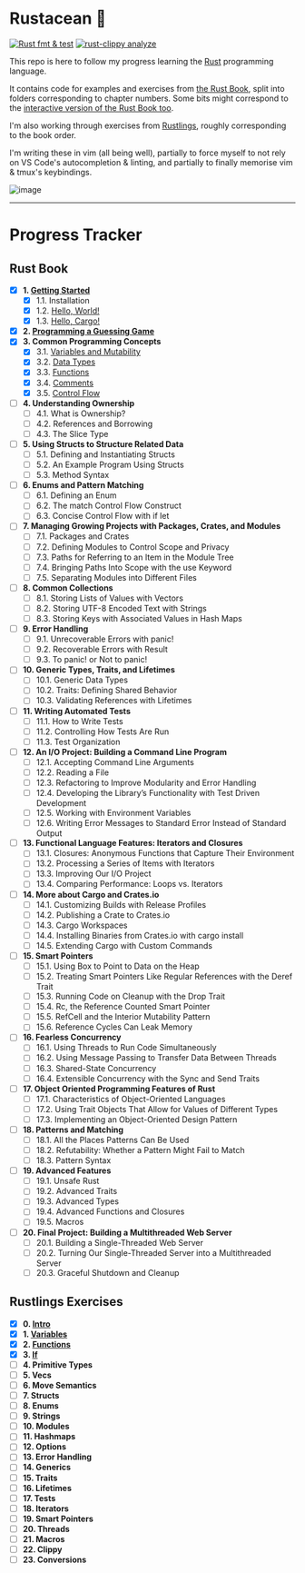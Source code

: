 # Rustacean 🦀

[![Rust fmt & test](https://github.com/b-d-e/rustacean/actions/workflows/rust.yml/badge.svg)](https://github.com/b-d-e/rustacean/actions/workflows/rust.yml)
[![rust-clippy analyze](https://github.com/b-d-e/rustacean/actions/workflows/rust-clippy.yml/badge.svg)](https://github.com/b-d-e/rustacean/actions/workflows/rust-clippy.yml)

This repo is here to follow my progress learning the [Rust](https://www.rust-lang.org/) programming language.

It contains code for examples and exercises from [the Rust Book](https://doc.rust-lang.org/book/), split into folders corresponding to chapter numbers. Some bits might correspond to the [interactive version of the Rust Book too](https://rust-book.cs.brown.edu/).

I'm also working through exercises from [Rustlings](https://github.com/rust-lang/rustlings), roughly corresponding to the book order.

I'm writing these in vim (all being well), partially to force myself to not rely on VS Code's autocompletion & linting, and partially to finally memorise vim & tmux's keybindings.

![image](https://mir-s3-cdn-cf.behance.net/project_modules/disp/7df0bd42774743.57ee5f32bd76e.gif)

---

# Progress Tracker

## Rust Book

- [x] **1. [Getting Started](1/)**
  - [x] 1.1. Installation
  - [x] 1.2. [Hello, World!](book/1/hello_world/main.rs)
  - [x] 1.3. [Hello, Cargo!](book/1/hello_cargo/src/main.rs)
- [x] **2. [Programming a Guessing Game](book/2/guessing_game/src/main.rs)**
- [x] **3. Common Programming Concepts**
  - [x] 3.1. [Variables and Mutability](book/3/variables_and_mutability/src/main.rs)
  - [x] 3.2. [Data Types](book/3/data_types/src/main.rs)
  - [x] 3.3. [Functions](book/3/functions/src/main.rs)
  - [x] 3.4. [Comments](book/3/comments/src/main.rs)
  - [x] 3.5. [Control Flow](book/3/control_flow/src/main.rs)
- [ ] **4. Understanding Ownership**
  - [ ] 4.1. What is Ownership?
  - [ ] 4.2. References and Borrowing
  - [ ] 4.3. The Slice Type
- [ ] **5. Using Structs to Structure Related Data**
  - [ ] 5.1. Defining and Instantiating Structs
  - [ ] 5.2. An Example Program Using Structs
  - [ ] 5.3. Method Syntax
- [ ] **6. Enums and Pattern Matching**
  - [ ] 6.1. Defining an Enum
  - [ ] 6.2. The match Control Flow Construct
  - [ ] 6.3. Concise Control Flow with if let
- [ ] **7. Managing Growing Projects with Packages, Crates, and Modules**
  - [ ] 7.1. Packages and Crates
  - [ ] 7.2. Defining Modules to Control Scope and Privacy
  - [ ] 7.3. Paths for Referring to an Item in the Module Tree
  - [ ] 7.4. Bringing Paths Into Scope with the use Keyword
  - [ ] 7.5. Separating Modules into Different Files
- [ ] **8. Common Collections**
  - [ ] 8.1. Storing Lists of Values with Vectors
  - [ ] 8.2. Storing UTF-8 Encoded Text with Strings
  - [ ] 8.3. Storing Keys with Associated Values in Hash Maps
- [ ] **9. Error Handling**
  - [ ] 9.1. Unrecoverable Errors with panic!
  - [ ] 9.2. Recoverable Errors with Result
  - [ ] 9.3. To panic! or Not to panic!
- [ ] **10. Generic Types, Traits, and Lifetimes**
  - [ ] 10.1. Generic Data Types
  - [ ] 10.2. Traits: Defining Shared Behavior
  - [ ] 10.3. Validating References with Lifetimes
- [ ] **11. Writing Automated Tests**
  - [ ] 11.1. How to Write Tests
  - [ ] 11.2. Controlling How Tests Are Run
  - [ ] 11.3. Test Organization
- [ ] **12. An I/O Project: Building a Command Line Program**
  - [ ] 12.1. Accepting Command Line Arguments
  - [ ] 12.2. Reading a File
  - [ ] 12.3. Refactoring to Improve Modularity and Error Handling
  - [ ] 12.4. Developing the Library’s Functionality with Test Driven Development
  - [ ] 12.5. Working with Environment Variables
  - [ ] 12.6. Writing Error Messages to Standard Error Instead of Standard Output
- [ ] **13. Functional Language Features: Iterators and Closures**
  - [ ] 13.1. Closures: Anonymous Functions that Capture Their Environment
  - [ ] 13.2. Processing a Series of Items with Iterators
  - [ ] 13.3. Improving Our I/O Project
  - [ ] 13.4. Comparing Performance: Loops vs. Iterators
- [ ] **14. More about Cargo and Crates.io**
  - [ ] 14.1. Customizing Builds with Release Profiles
  - [ ] 14.2. Publishing a Crate to Crates.io
  - [ ] 14.3. Cargo Workspaces
  - [ ] 14.4. Installing Binaries from Crates.io with cargo install
  - [ ] 14.5. Extending Cargo with Custom Commands
- [ ] **15. Smart Pointers**
  - [ ] 15.1. Using Box<T> to Point to Data on the Heap
  - [ ] 15.2. Treating Smart Pointers Like Regular References with the Deref Trait
  - [ ] 15.3. Running Code on Cleanup with the Drop Trait
  - [ ] 15.4. Rc<T>, the Reference Counted Smart Pointer
  - [ ] 15.5. RefCell<T> and the Interior Mutability Pattern
  - [ ] 15.6. Reference Cycles Can Leak Memory
- [ ] **16. Fearless Concurrency**
  - [ ] 16.1. Using Threads to Run Code Simultaneously
  - [ ] 16.2. Using Message Passing to Transfer Data Between Threads
  - [ ] 16.3. Shared-State Concurrency
  - [ ] 16.4. Extensible Concurrency with the Sync and Send Traits
- [ ] **17. Object Oriented Programming Features of Rust**
  - [ ] 17.1. Characteristics of Object-Oriented Languages
  - [ ] 17.2. Using Trait Objects That Allow for Values of Different Types
  - [ ] 17.3. Implementing an Object-Oriented Design Pattern
- [ ] **18. Patterns and Matching**
  - [ ] 18.1. All the Places Patterns Can Be Used
  - [ ] 18.2. Refutability: Whether a Pattern Might Fail to Match
  - [ ] 18.3. Pattern Syntax
- [ ] **19. Advanced Features**
  - [ ] 19.1. Unsafe Rust
  - [ ] 19.2. Advanced Traits
  - [ ] 19.3. Advanced Types
  - [ ] 19.4. Advanced Functions and Closures
  - [ ] 19.5. Macros
- [ ] **20. Final Project: Building a Multithreaded Web Server**
  - [ ] 20.1. Building a Single-Threaded Web Server
  - [ ] 20.2. Turning Our Single-Threaded Server into a Multithreaded Server
  - [ ] 20.3. Graceful Shutdown and Cleanup

## Rustlings Exercises

- [x] **0. [Intro](/rustlings/exercises/intro)**
- [x] **1. [Variables](/rustlings/exercises/variables)**
- [x] **2. [Functions](/rustlings/exercises/functions)**
- [x] **3. [If](/rustlings/exercises/if)**
- [ ] **4. Primitive Types**
- [ ] **5. Vecs**
- [ ] **6. Move Semantics**
- [ ] **7. Structs**
- [ ] **8. Enums**
- [ ] **9. Strings**
- [ ] **10. Modules**
- [ ] **11. Hashmaps**
- [ ] **12. Options**
- [ ] **13. Error Handling**
- [ ] **14. Generics**
- [ ] **15. Traits**
- [ ] **16. Lifetimes**
- [ ] **17. Tests**
- [ ] **18. Iterators**
- [ ] **19. Smart Pointers**
- [ ] **20. Threads**
- [ ] **21. Macros**
- [ ] **22. Clippy**
- [ ] **23. Conversions**
